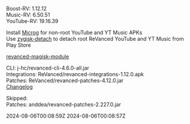 Boost-RV: 1.12.12  
Music-RV: 6.50.51  
YouTube-RV: 19.16.39  

Install [Microg](https://github.com/ReVanced/GmsCore/releases) for non-root YouTube and YT Music APKs  
Use [zygisk-detach](https://github.com/j-hc/zygisk-detach) to detach root ReVanced YouTube and YT Music from Play Store  

[revanced-magisk-module](https://github.com/j-hc/revanced-magisk-module)
  
CLI: j-hc/revanced-cli-4.6.0-all.jar  
Integrations: ReVanced/revanced-integrations-1.12.0.apk  
Patches: ReVanced/revanced-patches-4.12.0.jar  
[Changelog](https://github.com/ReVanced/revanced-patches/releases/tag/v4.12.0)  

Skipped:  
Patches: anddea/revanced-patches-2.227.0.jar    

2024-08-06T00:08:59Z
2024-08-06T00:08:57Z
